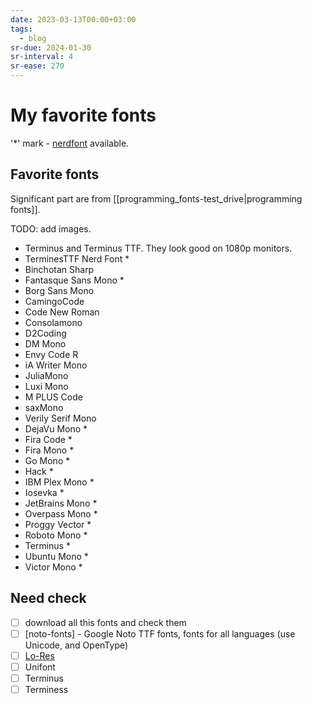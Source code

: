 ```yaml
---
date: 2023-03-13T00:00+03:00
tags:
  - blog
sr-due: 2024-01-30
sr-interval: 4
sr-ease: 270
---
```


# My favorite fonts

'\*' mark - [nerdfont](https://www.nerdfonts.com/|nerdfont) available.

## Favorite fonts

Significant part are from [[programming_fonts-test_drive|programming fonts]].

TODO: add images.

- Terminus and Terminus TTF. They look good on 1080p monitors.
- TerminesTTF Nerd Font \*
- Binchotan Sharp
- Fantasque Sans Mono \*
- Borg Sans Mono
- CamingoCode
- Code New Roman
- Consolamono
- D2Coding
- DM Mono
- Envy Code R
- iA Writer Mono
- JuliaMono
- Luxi Mono
- M PLUS Code
- saxMono
- Verily Serif Mono
- DejaVu Mono \*
- Fira Code \*
- Fira Mono \*
- Go Mono \*
- Hack \*
- IBM Plex Mono \*
- Iosevka \*
- JetBrains Mono \*
- Overpass Mono \*
- Proggy Vector \*
- Roboto Mono \*
- Terminus \*
- Ubuntu Mono \*
- Victor Mono \*

## Need check

- [ ] download all this fonts and check them
- [ ] [noto-fonts] - Google Noto TTF fonts, fonts for all languages (use Unicode, and OpenType)
- [ ] [Lo-Res](https://fonts.adobe.com/fonts/lo-res#fonts-section)
- [ ] Unifont
- [ ] Terminus
- [ ] Terminess
